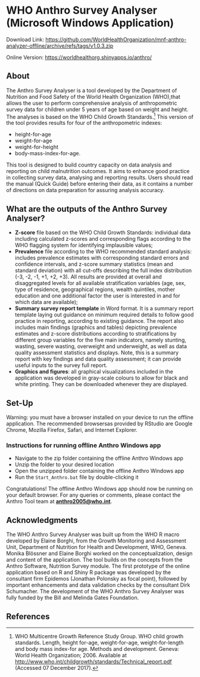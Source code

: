 # WHO Anthro Survey Analyser (Microsoft Windows Application)

Download Link: https://github.com/WorldHealthOrganization/mnf-anthro-analyzer-offline/archive/refs/tags/v1.0.3.zip

Online Version: https://worldhealthorg.shinyapps.io/anthro/

## About
The Anthro Survey Analyser is a tool developed by the Department of Nutrition and Food Safety of the World Health Organization (WHO),that allows the user to perform comprehensive analysis of anthropometric survey data for children under 5 years of age based on weight and height. The analyses is based on the WHO Child Growth Standards.[^1] This version of the tool provides results for four of the anthropometric indexes: 
- height-for-age
- weight-for-age
- weight-for-height
- body-mass-index-for-age.

This tool is designed to build country capacity on data analysis and reporting on child malnutrition outcomes. It aims to enhance good practice in collecting survey data, analysing and reporting results.
Users should read the manual (Quick Guide) before entering their data, as it contains a number of directions on data preparation for assuring analysis accuracy.

## What are the outputs of the Anthro Survey Analyser?
- **Z-score** file based on the WHO Child Growth Standards: individual data including calculated z-scores and corresponding flags according to the WHO flagging system for identifying implausible values;
- **Prevalence** file according to the WHO recommended standard analysis: includes prevalence estimates with corresponding standard errors and confidence intervals, and z-score summary statistics (mean and standard deviation) with all cut-offs describing the full index distribution (-3, -2, -1, +1, +2, +3). All results are provided at overall and disaggregated levels for all available stratification variables (age, sex, type of residence, geographical regions, wealth quintiles, mother education and one additional factor the user is interested in and for which data are available);
- **Summary survey report template** in Word format. It is a summary report template laying out guidance on minimum required details to follow good practice in reporting, according to existing guidance. The report also includes main findings (graphics and tables) depicting prevalence estimates and z-score distributions according to stratifications by different group variables for the five main indicators, namely stunting, wasting, severe wasting, overweight and underweight, as well as data quality assessment statistics and displays. Note, this is a summary report with key findings and data quality assessment; it can provide useful inputs to the survey full report.
- **Graphics and figures**: all graphical visualizations included in the application was developed in gray-scale colours to allow for black and white printing. They can be downloaded whenever they are displayed.

## Set-Up
Warning: you must have a browser installed on your device to run the offline application. The recommended browsersas provided by RStudio are Google Chrome, Mozilla Firefox, Safari, and Internet Explorer.

### Instructions for running offline Anthro Windows app
- Navigate to the zip folder containing the offline Anthro Windows app
- Unzip the folder to your desired location
- Open the unzipped folder containing the offline Anthro Windows app
- Run the `Start_Anthro.bat` file by double-clicking it

Congratulations! The offline Anthro Windows app should now be running on your default browser.
For any queries or comments, please contact the Anthro Tool team at **anthro2005@who.int**.

## Acknowledgments
The WHO Anthro Survey Analyser was built up from the WHO R macro developed by Elaine Borghi, from the Growth Monitoring and Assessment Unit, Department of Nutrition for Health and Development, WHO, Geneva. Monika Blössner and Elaine Borghi worked on the conceptualization, design and content of the application. The tool builds on the concepts from the Anthro Software, Nutrition Survey module. The first prototype of the online application based on R and Shiny R package was developed by the consultant firm Epidemos (Jonathan Polonsky as focal point), followed by important enhancements and data validation checks by the consultant Dirk Schumacher.
The development of the WHO Anthro Survey Analyser was fully funded by the Bill and Melinda Gates Foundation.

## References
[^1]: WHO Multicentre Growth Reference Study Group. WHO child growth standards. Length, height for-age, weight-for-age, weight-for-length and body mass index-for age. Methods and development. Geneva: World Health Organization; 2006. Available at http://www.who.int/childgrowth/standards/Technical_report.pdf (Accessed 07 December 2017).
